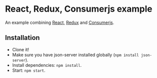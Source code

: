 # React, Redux, Consumerjs example

An example combining [React](https://facebook.github.io/react/), [Redux](http://redux.js.org/docs/introduction/) and [Consumerjs](https://github.com/maykinmedia/consumerjs).

## Installation

- Clone it!
- Make sure you have json-server installed globally (`npm install json-server`).
- Install dependencies: `npm install`.
- Start: `npm start`.
